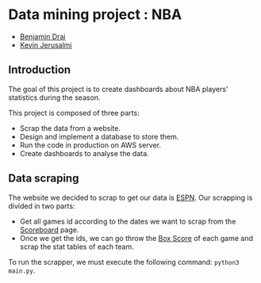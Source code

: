# Data mining project : NBA
 - [Benjamin Drai](https://www.linkedin.com/in/benjamin-d-838919127)
 - [Kevin Jerusalmi](https://www.linkedin.com/in/kevin-jerusalmi-151a74188)

## Introduction
The goal of this project is to create dashboards about NBA players' statistics during the season. 

This project is composed of three parts:
* Scrap the data from a website.
* Design and implement a database to store them.
* Run the code in production on AWS server.
* Create dashboards to analyse the data.


## Data scraping
The website we decided to scrap to get our data is [ESPN](https://www.espn.com/nba).
Our scrapping is divided in two parts:
* Get all games id according to the dates we want to scrap from the [Scoreboard](https://www.espn.com/nba/scoreboard/_/date/20221109) page.
* Once we get the ids, we can go throw the [Box Score](https://www.espn.com/nba/boxscore/_/gameId/401468316) of each game and scrap the stat tables of each team.

To run the scrapper, we must execute the following command: ```python3 main.py```.
